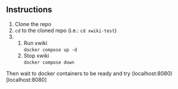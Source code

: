 ## Instructions

1. Clone the repo
2. `cd` to the cloned repo (i.e.: `cd xwiki-test`)
3. 
    1. Run xwiki  
        `docker compose up -d`
    2. Stop xwiki  
        `docker compose down`

Then wait to docker containers to be ready and try (localhost:8080)[localhost:8080]

